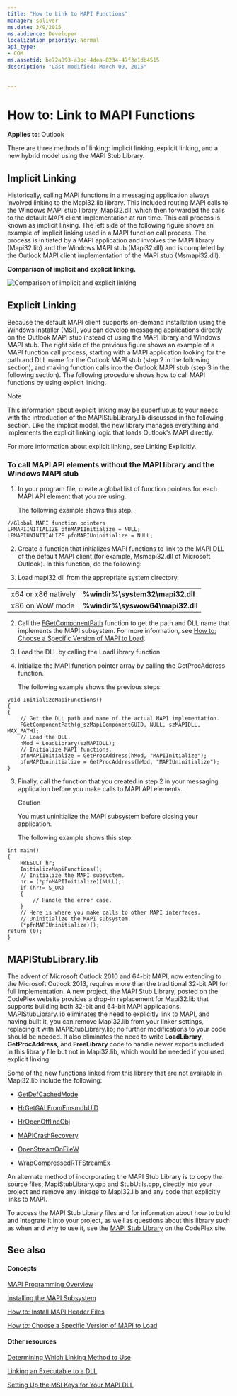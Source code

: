 ```yaml
---
title: "How to Link to MAPI Functions"
manager: soliver
ms.date: 3/9/2015
ms.audience: Developer
localization_priority: Normal
api_type:
- COM
ms.assetid: be72a893-a3bc-4dea-8234-47f3e1db4515
description: "Last modified: March 09, 2015"
 
 
---
```


# How to: Link to MAPI Functions

  
  
**Applies to**: Outlook 
  
There are three methods of linking: implicit linking, explicit linking, and a new hybrid model using the MAPI Stub Library.
  
## Implicit Linking

Historically, calling MAPI functions in a messaging application always involved linking to the Mapi32.lib library. This included routing MAPI calls to the Windows MAPI stub library, Mapi32.dll, which then forwarded the calls to the default MAPI client implementation at run time. This call process is known as implicit linking. The left side of the following figure shows an example of implicit linking used in a MAPI function call process. The process is initiated by a MAPI application and involves the MAPI library (Mapi32.lib) and the Windows MAPI stub (Mapi32.dll) and is completed by the Outlook MAPI client implementation of the MAPI stub (Msmapi32.dll).
  
**Comparison of implicit and explicit linking.**

![Comparison of implicit and explicit linking](media/09d9c49a-a52d-4407-9013-d0d14c8f63f6.gif)
  
## Explicit Linking

Because the default MAPI client supports on-demand installation using the Windows Installer (MSI), you can develop messaging applications directly on the Outlook MAPI stub instead of using the MAPI library and Windows MAPI stub. The right side of the previous figure shows an example of a MAPI function call process, starting with a MAPI application looking for the path and DLL name for the Outlook MAPI stub (step 2 in the following section), and making function calls into the Outlook MAPI stub (step 3 in the following section). The following procedure shows how to call MAPI functions by using explicit linking. 
  
> [!NOTE]
> This information about explicit linking may be superfluous to your needs with the introduction of the MAPIStubLibrary.lib discussed in the following section. Like the implicit model, the new library manages everything and implements the explicit linking logic that loads Outlook's MAPI directly. 
  
For more information about explicit linking, see Linking Explicitly.
  
### To call MAPI API elements without the MAPI library and the Windows MAPI stub

1. In your program file, create a global list of function pointers for each MAPI API element that you are using. 
    
    The following example shows this step.
    
  ```
  //Global MAPI function pointers
  LPMAPIINITIALIZE pfnMAPIInitialize = NULL;
  LPMAPIUNINITIALIZE pfnMAPIUninitialize = NULL;
  ```

2. Create a function that initializes MAPI functions to link to the MAPI DLL of the default MAPI client (for example, Msmapi32.dll of Microsoft Outlook). In this function, do the following: 
    
1. Load mapi32.dll from the appropriate system directory. 
    
|||
|:-----|:-----|
|x64 or x86 natively  <br/> |**%windir%\system32\mapi32.dll** <br/> |
|x86 on WoW mode  <br/> |**%windir%\syswow64\mapi32.dll** <br/> |
   
2. Call the [FGetComponentPath](fgetcomponentpath.md) function to get the path and DLL name that implements the MAPI subsystem. For more information, see [How to: Choose a Specific Version of MAPI to Load](how-to-choose-a-specific-version-of-mapi-to-load.md).
    
3. Load the DLL by calling the LoadLibrary function. 
    
4. Initialize the MAPI function pointer array by calling the GetProcAddress function. 
    
    The following example shows the previous steps:
    
  ```
  void InitializeMapiFunctions()
  {
  {
      // Get the DLL path and name of the actual MAPI implementation.
      FGetComponentPath(g_szMapiComponentGUID, NULL, szMAPIDLL, MAX_PATH);
      // Load the DLL.
      hMod = LoadLibrary(szMAPIDLL);
      // Initialize MAPI functions.
      pfnMAPIInitialize = GetProcAddress(hMod, "MAPIInitialize");
      pfnMAPIUninitialize = GetProcAddress(hMod, "MAPIUninitialize");
  }
  ```

3. Finally, call the function that you created in step 2 in your messaging application before you make calls to MAPI API elements. 
    
    > [!CAUTION]
    > You must uninitialize the MAPI subsystem before closing your application. 
  
    The following example shows this step: 
    
  ```
  int main()
  {
      HRESULT hr;
      InitializeMapiFunctions();
      // Initialize the MAPI subsystem.
      hr = (*pfnMAPIInitialize)(NULL);
      if (hr!= S_OK)
      {
          // Handle the error case.
      }
      // Here is where you make calls to other MAPI interfaces.
      // Uninitialize the MAPI subsystem.
      (*pfnMAPIUninitialize)();
  return (0);
  }
  ```

## MAPIStubLibrary.lib

The advent of Microsoft Outlook 2010 and 64-bit MAPI, now extending to the Microsoft Outlook 2013, requires more than the traditional 32-bit API for full implementation. A new project, the MAPI Stub Library, posted on the CodePlex website provides a drop-in replacement for Mapi32.lib that supports building both 32-bit and 64-bit MAPI applications. MAPIStubLibrary.lib eliminates the need to explicitly link to MAPI, and having built it, you can remove Mapi32.lib from your linker settings, replacing it with MAPIStubLibrary.lib; no further modifications to your code should be needed. It also eliminates the need to write **LoadLibrary**, **GetProcAddress**, and **FreeLibrary** code to handle newer exports included in this library file but not in Mapi32.lib, which would be needed if you used explicit linking. 
  
Some of the new functions linked from this library that are not available in Mapi32.lib include the following:
  
- [GetDefCachedMode](getdefcachedmode.md)
    
- [HrGetGALFromEmsmdbUID](hrgetgalfromemsmdbuid.md)
    
- [HrOpenOfflineObj](hropenofflineobj.md)
    
- [MAPICrashRecovery](mapicrashrecovery.md)
    
- [OpenStreamOnFileW](openstreamonfilew.md)
    
- [WrapCompressedRTFStreamEx](wrapcompressedrtfstreamex.md)
    
An alternate method of incorporating the MAPI Stub Library is to copy the source files, MapiStubLibrary.cpp and StubUtils.cpp, directly into your project and remove any linkage to Mapi32.lib and any code that explicitly links to MAPI.
  
To access the MAPI Stub Library files and for information about how to build and integrate it into your project, as well as questions about this library such as when and why to use it, see the [MAPI Stub Library](http://mapistublibrary.codeplex.com/documentation) on the CodePlex site. 
  
## See also

#### Concepts

[MAPI Programming Overview](mapi-programming-overview.md)
  
[Installing the MAPI Subsystem](installing-the-mapi-subsystem.md)
  
[How to: Install MAPI Header Files](how-to-install-mapi-header-files.md)
  
[How to: Choose a Specific Version of MAPI to Load](how-to-choose-a-specific-version-of-mapi-to-load.md)
#### Other resources

[Determining Which Linking Method to Use](http://msdn.microsoft.com/en-us/library/253b8k2c.aspx)
  
[Linking an Executable to a DLL](http://msdn.microsoft.com/en-us/library/9yd93633.aspx)
  
[Setting Up the MSI Keys for Your MAPI DLL](http://msdn.microsoft.com/en-us/library/ee909494%28v=VS.85%29.aspx)

